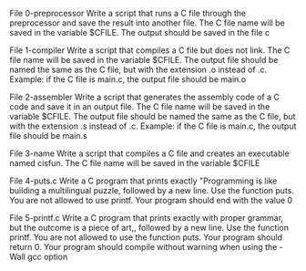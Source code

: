 File 0-preprocessor Write a script that runs a C file through the preprocessor and save the result into another file. The C file name will be saved in the variable $CFILE. The output should be saved in the file c

File 1-compiler Write a script that compiles a C file but does not link. The C file name will be saved in the variable $CFILE. The output file should be named the same as the C file, but with the extension .o instead of .c. Example: if the C file is main.c, the output file should be main.o

File 2-assembler Write a script that generates the assembly code of a C code and save it in an output file. The C file name will be saved in the variable $CFILE. The output file should be named the same as the C file, but with the extension .s instead of .c. Example: if the C file is main.c, the output file should be main.s

File 3-name Write a script that compiles a C file and creates an executable named cisfun. The C file name will be saved in the variable $CFILE

File 4-puts.c Write a C program that prints exactly "Programming is like building a multilingual puzzle, followed by a new line. Use the function puts. You are not allowed to use printf. Your program should end with the value 0

File 5-printf.c Write a C program that prints exactly with proper grammar, but the outcome is a piece of art,, followed by a new line. Use the function printf. You are not allowed to use the function puts. Your program should return 0. Your program should compile without warning when using the -Wall gcc option
